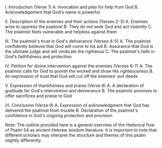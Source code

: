 I. Introduction (Verse 1)
    A. Invocation and plea for help from God
    B. Acknowledgement that God's name is powerful

II. Description of the enemies and their actions (Verses 2-3)
    A. Enemies arise to oppress the psalmist
    B. They do not seek God and act violently
    C. The psalmist feels vulnerable and helpless against them

III. The psalmist's trust in God's deliverance (Verses 4-5)
    A. The psalmist confidently believes that God will come to his aid
    B. Assurance that God is the ultimate judge and will vindicate the righteous
    C. The psalmist's faith in God's faithfulness and protection

IV. Petition for divine intervention against the enemies (Verses 6-7)
    A. The psalmist calls for God to punish the wicked and show His righteousness
    B. An expression of trust that God will cut off the enemies' evil deeds

V. Expression of thankfulness and praise (Verse 8)
    A. A declaration of gratitude for God's intervention and deliverance
    B. The psalmist promises to offer sacrifices and praise to God

VI. Conclusion (Verse 9)
    A. Expression of acknowledgment that God has delivered the psalmist from trouble
    B. Declaration of the psalmist's confidence in God's ongoing protection and provision

Note: The outline provided here is a general overview of the rhetorical flow of Psalm 54 as ancient Hebrew wisdom literature. It is important to note that different scholars may interpret the structure and themes of this psalm slightly differently.